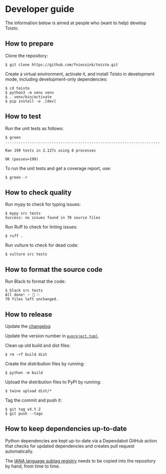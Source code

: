 # Developer guide

The information below is aimed at people who (want to help) develop Toisto.

## How to prepare

Clone the repository:

```console
$ git clone https://github.com/fniessink/toisto.git
```

Create a virtual environment, activate it, and install Toisto in development mode, including development-only dependencies:

```console
$ cd toisto
$ python3 -m venv venv
$ . venv/bin/activate
$ pip install -e .[dev]
```

## How to test

Run the unit tests as follows:

```console
$ green
.......................................................................................................................................................................................................

Ran 199 tests in 2.127s using 8 processes

OK (passes=199)
```

To run the unit tests and get a coverage report, use:

```console
$ green -r
```

## How to check quality

Run mypy to check for typing issues:

```console
$ mypy src tests
Success: no issues found in 70 source files
```

Run Ruff to check for linting issues:

```console
$ ruff .
```

Run vulture to check for dead code:

```console
$ vulture src tests
```

## How to format the source code

Run Black to format the code:

```console
$ black src tests
All done! ✨ 🍰 ✨
70 files left unchanged.
```

## How to release

Update the [changelog](../CHANGELOG.md)

Update the version number in [`pyproject.toml`](../pyproject.toml).

Clean up old build and dist files:

```console
$ rm -rf build dist
```

Create the distribution files by running:

```console
$ python -m build
```

Upload the distribution files to PyPI by running:

```console
$ twine upload dist/*
```

Tag the commit and push it:

```console
$ git tag vX.Y.Z
$ git push --tags
```

## How to keep dependencies up-to-date

Python dependencies are kept up-to-date via a Dependabot GitHub action that checks for updated dependencies and creates pull request automatically.

The [IANA language subtag registry](https://www.iana.org/assignments/language-subtag-registry) needs to be copied into the repository by hand, from time to time.
